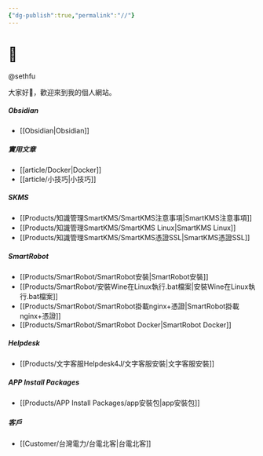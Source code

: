 ```yaml
---
{"dg-publish":true,"permalink":"//"}
---
```


# 🌲

@sethfu

大家好👋，歡迎來到我的個人網站。

##### Obsidian
- [[Obsidian\|Obsidian]]
##### 實用文章
- [[article/Docker\|Docker]]
- [[article/小技巧\|小技巧]]
##### SKMS
- [[Products/知識管理SmartKMS/SmartKMS注意事項\|SmartKMS注意事項]]
- [[Products/知識管理SmartKMS/SmartKMS Linux\|SmartKMS Linux]]
- [[Products/知識管理SmartKMS/SmartKMS憑證SSL\|SmartKMS憑證SSL]]
##### SmartRobot
- [[Products/SmartRobot/SmartRobot安裝\|SmartRobot安裝]]
- [[Products/SmartRobot/安裝Wine在Linux執行.bat檔案\|安裝Wine在Linux執行.bat檔案]]
- [[Products/SmartRobot/SmartRobot掛載nginx+憑證\|SmartRobot掛載nginx+憑證]]
- [[Products/SmartRobot/SmartRobot Docker\|SmartRobot Docker]]
##### Helpdesk
- [[Products/文字客服Helpdesk4J/文字客服安裝\|文字客服安裝]]
##### APP Install Packages
- [[Products/APP Install Packages/app安裝包\|app安裝包]]
##### 客戶
- [[Customer/台灣電力/台電北客\|台電北客]]
